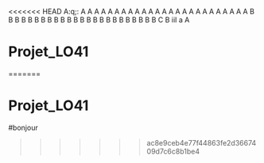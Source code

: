 <<<<<<< HEAD
A:q;:
A
A
A
A
A
A
A
A
A
A
A
A
A
A
A
A
A
A
A
A
A
A
A
A
A
B
B
B
B
B
B
B
B
B
B
B
B
B
B
B
B
B
B
B
B
B
B
B
B
C
B
iiI
a
A

# Projet_LO41
=======
# Projet_LO41
#bonjour
>>>>>>> ac8e9ceb4e77f44863fe2d3667409d7c6c8b1be4
